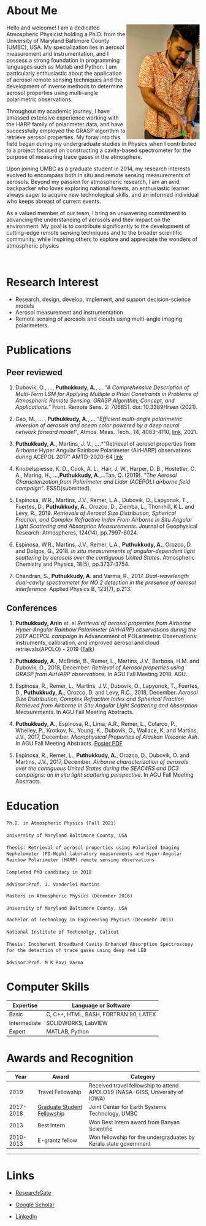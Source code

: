 # About Me 

<img src="anin.png"
        align="right" height= "300">


Hello and welcome! I am a dedicated  Atmospheric Physicist holding a Ph.D. from the University of Maryland Baltimore County (UMBC), USA. My specialization lies in aerosol measurement and instrumentation, and I possess a strong foundation in programming languages such as Matlab and Python. I am particularly enthusiastic about the application of aerosol remote sensing techniques and the development of inverse methods to determine aerosol properties using multi-angle polarimetric observations.

Throughout my academic journey, I have amassed extensive experience working with the HARP family of polarimeter data, and have successfully employed the GRASP algorithm to retrieve aerosol properties. My foray into this field began during my undergraduate studies in Physics when I contributed to a project focused on constructing a cavity-based spectrometer for the purpose of measuring trace gases in the atmosphere.

Upon joining UMBC as a graduate student in 2014, my research interests evolved to encompass both in situ and remote sensing measurements of aerosols. Beyond my passion for atmospheric research, I am an avid backpacker who loves exploring national forests, an enthusiastic learner always eager to acquire new technological skills, and an informed individual who keeps abreast of current events.

As a valued member of our team, I bring an unwavering commitment to advancing the understanding of aerosols and their impact on the environment. My goal is to contribute significantly to the development of cutting-edge remote sensing techniques and to the broader scientific community, while inspiring others to explore and appreciate the wonders of atmospheric physics

<br clear="left"/>

# Research Interest

* Research, design, develop, implement, and support decision-science models
* Aerosol measurement and instrumentation
* Remote sensing of aerosols and clouds using multi-angle imaging polarimeters



# Publications

## Peer reviewed
1. Dubovik, O., ..., **Puthukkudy, A.**, ... *"A Comprehensive Description of Multi-Term LSM for Applying Multiple a Priori Constraints in Problems of Atmospheric Remote Sensing: GRASP Algorithm, Concept, and Applications."* Front. Remote Sens. 2: 706851. doi: 10.3389/frsen (2021).

1. Gao, M., ... , **Puthukkudy, A.**, ... *"Efficient multi-angle polarimetric inversion of aerosols and ocean color powered by a deep neural network forward model"*, Atmos. Meas. Tech., 14, 4083–4110, [link](https://doi.org/10.5194/amt-14-4083-2021), 2021.

1. **Puthukkudy, A.**, Martins, J. V., ....*"Retrieval of aerosol properties from Airborne Hyper Angular
Rainbow Polarimeter (AirHARP) observations during ACEPOL 2017" AMTD-2020-64 [link](https://www.atmos-meas-tech-discuss.net/amt-2020-64/)

2. Knobelspiesse, K. D., Cook, A. L., Hair, J. W., Harper, D. B., Hostetler, C. A., Maring, H., ...,**Puthukkudy, A**.,...Tan, Q. (2019). *"The Aerosol Characterization from Polarimeter and Lidar (ACEPOL) airborne field campaign"*. ESSD(submitted).

3. Espinosa, W.R., Martins, J.V., Remer, L.A., Dubovik, O., Lapyonok, T., Fuertes, D., **Puthukkudy, A.**, Orozco, D., Ziemba, L., Thornhill, K.L. and Levy, R., 2019. *Retrievals of Aerosol Size Distribution, Spherical Fraction, and Complex Refractive Index From Airborne In Situ Angular Light Scattering and Absorption Measurements*. Journal of Geophysical Research: Atmospheres, 124(14), pp.7997-8024.

4. Espinosa, W.R., Martins, J.V., Remer, L.A., **Puthukkudy, A.**, Orozco, D. and Dolgos, G., 2018. *In situ measurements of angular-dependent light scattering by aerosols over the contiguous United States*. Atmospheric Chemistry and Physics, 18(5), pp.3737-3754.

5. Chandran, S., **Puthukkudy, A**. and Varma, R., 2017. *Dual-wavelength dual-cavity spectrometer for NO 2 detection in the presence of aerosol interference*. Applied Physics B, 123(7), p.213.

## Conferences

1. **Puthukkudy, Anin** et. al *Retrieval of aerosol properties from Airborne Hyper-Angular Rainbow Polarimeter (AirHARP) observations during the 2017 ACEPOL campaign* in Advancement of POLarimetric Observations: instruments, calibration, and improved aerosol and cloud retrievals(APOLO) - 2019 ([Talk](https://www.giss.nasa.gov/staff/mmishchenko/APOLO-2/Abstracts/Puthukkudy.pdf))

1. **Puthukkudy, A.**, McBride, B., Remer, L., Martins, J.V., Barbosa, H.M. and Dubovik, O., 2018, December. *Retrieval of Aerosol properties using GRASP from AirHARP observations*. In AGU Fall Meeting 2018. AGU.

1. Espinosa, R., Remer, L., Martins, J.V., Dubovik, O., Lapyonok, T., Fuertes, D., **Puthukkudy, A.**, Orozco, D. and Levy, R.C., 2018, December. *Aerosol Size Distribution, Complex Refractive Index and Spherical Fraction Retrieved from Airborne In Situ Angular Light Scattering and Absorption Measurements*. In AGU Fall Meeting Abstracts.

1. **Puthukkudy, A.**, Espinosa, R., Lima, A.R., Remer, L., Colarco, P., Whelley, P., Krotkov, N., Young, K., Dubovik, O., Wallace, K. and Martins, J.V., 2017, December. *Microphysical Properties of Alaskan Volcanic Ash*. In AGU Fall Meeting Abstracts. [Poster PDF](attachments/aerosat_2018.pdf)

1. Espinosa, R., Remer, L., **Puthukkudy, A.**, Orozco, D., Dubovik, O. and Martins, J.V., 2017, December. *Airborne characterization of aerosols over the contiguous United States during the SEAC4RS and DC3 campaigns: an in situ light scattering perspective*. In AGU Fall Meeting Abstracts.

# Education
~~~
Ph.D. in Atmospheric Physics (Fall 2021)

University of Maryland Baltimore County, USA

Thesis: Retrieval of aerosol properties using Polarized Imaging Nephelometer (PI-Neph) laboratory measurements and Hyper-Angular Rainbow Polarimeter (HARP) remote sensing observations

Completed PhD candidacy in 2018

Advisor:Prof. J. Vanderlei Martins

~~~

~~~
Masters in Atmospheric Physics (December 2016)

University of Maryland Baltimore County, USA
~~~

~~~
Bachelor of Technology in Engineering Physics (Decemebr 2013)

National Institute of Techonolgy, Calicut

Thesis: Incoherent Broadband Cavity Enhanced Absorption Spectroscopy for the detection of trace gases using deep red LED

Advisor:Prof. M K Ravi Varma

~~~

# Computer Skills

Expertise | Language  or Software |
----------|-----------------------|
Basic     | C, C++, HTML, BASH, FORTRAN 90, LATEX |
Intermediate | SOLIDWORKS, LabVIEW |
Expert | MATLAB, Python |

# Awards and Recognition

Year | Award | Category
-----|-------|--------
2019 | Travel Fellowship | Received travel fellowship to attend APOLO19 (NASA-GISS, University of IOWA)
2017-2018 | [Graduate Student Fellowship](https://jcet.umbc.edu/?id=68416) |  Joint Center for Earth Systems Technology, UMBC
2013 | Best Intern | Won Best Intern award from Banyan Scientific
2010-2013 | E-grantz fellow | Won fellowship for the undergraduates by Kerala state government

---

# Links
* [ResearchGate](https://researchgate.net/profile/Anin_Puthukkudy2)

* [Google Scholar](https://scholar.google.com/citations?user=jxOxXa8AAAAJ&hl=en&oi=ao)

* [LinkedIn](https://www.linkedin.com/in/anin-puthukkudy/)

